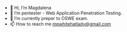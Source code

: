 - 👋 Hi, I’m Magdalena
- 👀 I’m pentester - Web Application Penetration Testing.
- 🌱 I’m currently preper to OSWE exam.  
- 📫 How to reach me mpwhitehatlady@gmail.com


